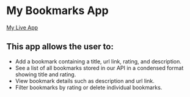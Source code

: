 
# My Bookmarks App
[My Live App](https://thinkful-ei-tiger.github.io/Xevier-T-bookmarks-app/)

## This app allows the user to:
- Add a bookmark containing a title, url link, rating, and description.
- See a list of all bookmarks stored in our API in a condensed format showing title and rating.
- View bookmark details such as description and url link.
- Filter bookmarks by rating or delete individual bookmarks.
